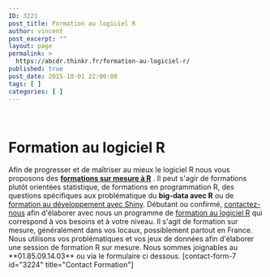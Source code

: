 ```yaml
---
ID: 3221
post_title: Formation au logiciel R
author: vincent
post_excerpt: ""
layout: page
permalink: >
  https://abcdr.thinkr.fr/formation-au-logiciel-r/
published: true
post_date: 2015-10-01 22:00:08
tags: [ ]
categories: [ ]
---
```

&nbsp;
<h1>Formation au logiciel R</h1>
Afin de progresser et de maîtriser au mieux le logiciel R nous vous proposons des <a href="https://thinkr.fr"><strong>formations sur mesure à R</strong></a> . Il peut s'agir de formations plutôt orientées statistique, de formations en programmation R, des questions spécifiques aux problématique du <strong>big-data avec R</strong> ou de <a href="https://thinkr.fr/formation-au-logiciel-r/conception-dinterfaces-shiny/">formation au développement avec Shiny</a>.
Débutant ou confirmé, <a href="https://abcdr.thinkr.fr/contact-2/">contactez-nous</a> afin d'élaborer avec nous un programme de <a href="https://thinkr.fr/formation-au-logiciel-r/">formation au logiciel R</a> qui correspond à vos besoins et à votre niveau. Il s'agit de formation sur mesure, généralement dans vos locaux, possiblement partout en France. Nous utilisons vos problématiques et vos jeux de données afin d'élaborer une session de formation R sur mesure.
Nous sommes joignables au **01.85.09.14.03** ou via le formulaire ci dessous.
[contact-form-7 id="3224" title="Contact Formation"]
